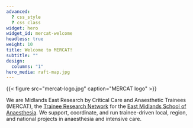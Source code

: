 ```yaml
---
advanced:
  ? css_style
  ? css_class
widget: hero
widget_id: mercat-welcome
headless: true
weight: 10
title: Welcome to MERCAT!
subtitle: ""
design:
  columns: "1"
hero_media: raft-map.jpg
---
```


{{< figure src="mercat-logo.jpg" caption="MERCAT logo" >}}

We are Midlands East Research by Critical Care and Anaesthetic Trainees (MERCAT), the [Trainee Research Network](https://www.raftrainees.org/) for the [East Midlands School of Anaesthesia](https://emanaesthesia.org.uk/). We support, coordinate, and run trainee-driven local, region, and national projects in anaesthesia and intensive care.
